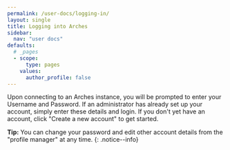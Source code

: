 ```yaml
---
permalink: /user-docs/logging-in/
layout: single
title: Logging into Arches
sidebar:
  nav: "user docs"
defaults:
  # _pages
  - scope:
      type: pages
    values:
      author_profile: false
---
```

Upon connecting to an Arches instance, you will be prompted to enter your Username and Password. If an administrator has already set up your account, simply enter these details and login. If you don't yet have an account, click "Create a new account" to get started.

**Tip:**
You can change your password and edit other account details from the "profile manager" at any time.
{: .notice--info}
